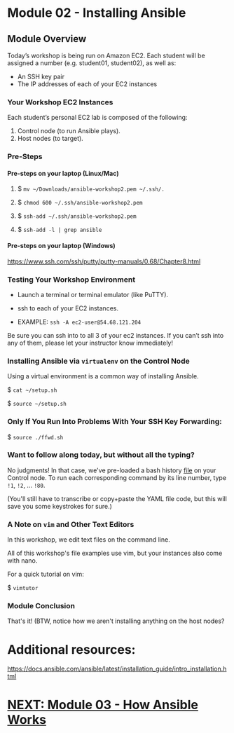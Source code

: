# Module 02 - Installing Ansible

## Module Overview

Today’s workshop is being run on Amazon EC2.
Each student will be assigned a number (e.g. student01, student02), as well as:

* An SSH key pair
* The IP addresses of each of your EC2 instances

### Your Workshop EC2 Instances

Each student’s personal EC2 lab is composed of the following:

1. Control node (to run Ansible plays).
1. Host nodes (to target).

### Pre-Steps

#### Pre-steps on your laptop (Linux/Mac)

1. $ `mv ~/Downloads/ansible-workshop2.pem ~/.ssh/.`

1. $ `chmod 600 ~/.ssh/ansible-workshop2.pem`

1. $ `ssh-add ~/.ssh/ansible-workshop2.pem`

1. $ `ssh-add -l | grep ansible`


#### Pre-steps on your laptop (Windows)

https://www.ssh.com/ssh/putty/putty-manuals/0.68/Chapter8.html

### Testing Your Workshop Environment

* Launch a terminal or terminal emulator (like PuTTY).

* ssh to each of your EC2 instances.

* EXAMPLE: `ssh -A ec2-user@54.68.121.204`

Be sure you can ssh into to all 3 of your ec2 instances. If you can’t ssh into any of them, please let your instructor know immediately!


### Installing Ansible via `virtualenv` on the Control Node

Using a virtual environment is a common way of installing Ansible.

$ `cat ~/setup.sh`

$ `source ~/setup.sh`

### Only If You Run Into Problems With Your SSH Key Forwarding:

$ `source ./ffwd.sh`

### Want to follow along today, but without all the typing?

No judgments! In that case, we've pre-loaded a bash history [file](../roles/bootstrap/files/bash_history) on your Control node. To run each corresponding command by its line number, type `!1`, `!2`, ... `!80`. 

(You'll still have to transcribe or copy+paste the YAML file code, but this will save you some keystrokes for sure.)
 

### A Note on `vim` and Other Text Editors

In this workshop, we edit text files on the command line.

All of this workshop's file examples use vim, but your instances also come with nano.

For a quick tutorial on vim:

$ `vimtutor`

### Module Conclusion

That's it! (BTW, notice how we aren't installing anything on the host nodes?

# Additional resources:

https://docs.ansible.com/ansible/latest/installation_guide/intro_installation.html

# [NEXT: Module 03 - How Ansible Works](../Module%2003%20-%20How%20Ansible%20Works)
